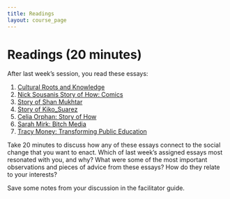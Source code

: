 ```yaml
---
title: Readings
layout: course_page
---
```

# Readings (20 minutes)

After last week’s session, you read these essays:

1. [Cultural Roots and Knowledge](https://github.com/p2pu/writing-for-change-2022/blob/gh-pages/essays/Marc_Mason_Cultural_Roots_and_Knowledge.pdf)
1. [Nick Sousanis Story of How: Comics](https://github.com/p2pu/writing-for-change-2022/blob/gh-pages/essays/Nick_Sousanis_Story_of_How.pdf)
1. [Story of Shan Mukhtar](https://github.com/p2pu/writing-for-change-2022/blob/gh-pages/essays/Shan_Mukhtar_story.pdf)
1. [Story of Kiko_Suarez](https://github.com/p2pu/writing-for-change-2022/blob/gh-pages/essays/Story_Kiko_Suarez.pdf)
1. [Celia Orphan: Story of How](https://github.com/p2pu/writing-for-change-2022/blob/gh-pages/essays/Story_of_How_Celia_Orphan.pdf)
1. [Sarah Mirk: Bitch Media](https://github.com/p2pu/writing-for-change-2022/blob/gh-pages/essays/Story_Sarah_Mirk_Bitch_Media.pdf)
1. [Tracy Money: Transforming Public Education](https://github.com/p2pu/writing-for-change-2022/blob/gh-pages/essays/Tracy_Money_Transforming_Public_Education.pdf)

Take 20 minutes to discuss how any of these essays connect to the social change that you want to enact. Which of last week’s assigned essays most resonated with you, and why? What were some of the most important observations and pieces of advice from these essays? How do they relate to your interests? 

Save some notes from your discussion in the facilitator guide.
